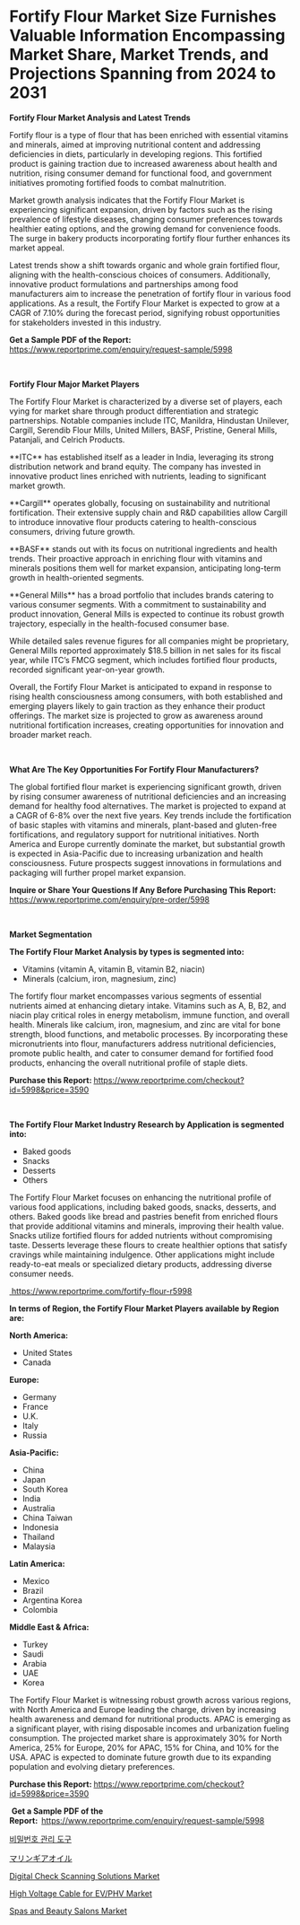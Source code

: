 <p><h1>Fortify Flour Market Size Furnishes Valuable Information Encompassing Market Share, Market Trends, and Projections Spanning from 2024 to 2031</h1></p><p><strong>Fortify Flour Market Analysis and Latest Trends</strong></p>
<p><p>Fortify flour is a type of flour that has been enriched with essential vitamins and minerals, aimed at improving nutritional content and addressing deficiencies in diets, particularly in developing regions. This fortified product is gaining traction due to increased awareness about health and nutrition, rising consumer demand for functional food, and government initiatives promoting fortified foods to combat malnutrition.</p><p>Market growth analysis indicates that the Fortify Flour Market is experiencing significant expansion, driven by factors such as the rising prevalence of lifestyle diseases, changing consumer preferences towards healthier eating options, and the growing demand for convenience foods. The surge in bakery products incorporating fortify flour further enhances its market appeal. </p><p>Latest trends show a shift towards organic and whole grain fortified flour, aligning with the health-conscious choices of consumers. Additionally, innovative product formulations and partnerships among food manufacturers aim to increase the penetration of fortify flour in various food applications. As a result, the Fortify Flour Market is expected to grow at a CAGR of 7.10% during the forecast period, signifying robust opportunities for stakeholders invested in this industry.</p></p>
<p><strong>Get a Sample PDF of the Report:&nbsp;</strong> <a href="https://www.reportprime.com/enquiry/request-sample/5998">https://www.reportprime.com/enquiry/request-sample/5998</a></p>
<p>&nbsp;</p>
<p><strong>Fortify Flour Major Market Players</strong></p>
<p><p>The Fortify Flour Market is characterized by a diverse set of players, each vying for market share through product differentiation and strategic partnerships. Notable companies include ITC, Manildra, Hindustan Unilever, Cargill, Serendib Flour Mills, United Millers, BASF, Pristine, General Mills, Patanjali, and Celrich Products.</p><p>**ITC** has established itself as a leader in India, leveraging its strong distribution network and brand equity. The company has invested in innovative product lines enriched with nutrients, leading to significant market growth. </p><p>**Cargill** operates globally, focusing on sustainability and nutritional fortification. Their extensive supply chain and R&D capabilities allow Cargill to introduce innovative flour products catering to health-conscious consumers, driving future growth.</p><p>**BASF** stands out with its focus on nutritional ingredients and health trends. Their proactive approach in enriching flour with vitamins and minerals positions them well for market expansion, anticipating long-term growth in health-oriented segments.</p><p>**General Mills** has a broad portfolio that includes brands catering to various consumer segments. With a commitment to sustainability and product innovation, General Mills is expected to continue its robust growth trajectory, especially in the health-focused consumer base.</p><p>While detailed sales revenue figures for all companies might be proprietary, General Mills reported approximately $18.5 billion in net sales for its fiscal year, while ITC’s FMCG segment, which includes fortified flour products, recorded significant year-on-year growth.</p><p>Overall, the Fortify Flour Market is anticipated to expand in response to rising health consciousness among consumers, with both established and emerging players likely to gain traction as they enhance their product offerings. The market size is projected to grow as awareness around nutritional fortification increases, creating opportunities for innovation and broader market reach.</p></p>
<p>&nbsp;</p>
<p><strong>What Are The Key Opportunities For Fortify Flour Manufacturers?</strong></p>
<p><p>The global fortified flour market is experiencing significant growth, driven by rising consumer awareness of nutritional deficiencies and an increasing demand for healthy food alternatives. The market is projected to expand at a CAGR of 6-8% over the next five years. Key trends include the fortification of basic staples with vitamins and minerals, plant-based and gluten-free fortifications, and regulatory support for nutritional initiatives. North America and Europe currently dominate the market, but substantial growth is expected in Asia-Pacific due to increasing urbanization and health consciousness. Future prospects suggest innovations in formulations and packaging will further propel market expansion.</p></p>
<p><strong>Inquire or Share Your Questions If Any Before Purchasing This Report:</strong> <a href="https://www.reportprime.com/enquiry/pre-order/5998">https://www.reportprime.com/enquiry/pre-order/5998</a></p>
<p>&nbsp;</p>
<p><strong>Market Segmentation</strong></p>
<p><strong>The Fortify Flour Market Analysis by types is segmented into:</strong></p>
<p><ul><li>Vitamins (vitamin A, vitamin B, vitamin B2, niacin)</li><li>Minerals (calcium, iron, magnesium, zinc)</li></ul></p>
<p><p>The fortify flour market encompasses various segments of essential nutrients aimed at enhancing dietary intake. Vitamins such as A, B, B2, and niacin play critical roles in energy metabolism, immune function, and overall health. Minerals like calcium, iron, magnesium, and zinc are vital for bone strength, blood functions, and metabolic processes. By incorporating these micronutrients into flour, manufacturers address nutritional deficiencies, promote public health, and cater to consumer demand for fortified food products, enhancing the overall nutritional profile of staple diets.</p></p>
<p><strong>Purchase this Report:&nbsp;</strong><a href="https://www.reportprime.com/checkout?id=5998&price=3590">https://www.reportprime.com/checkout?id=5998&price=3590</a></p>
<p>&nbsp;</p>
<p><strong>The Fortify Flour Market Industry Research by Application is segmented into:</strong></p>
<p><ul><li>Baked goods</li><li>Snacks</li><li>Desserts</li><li>Others</li></ul></p>
<p><p>The Fortify Flour Market focuses on enhancing the nutritional profile of various food applications, including baked goods, snacks, desserts, and others. Baked goods like bread and pastries benefit from enriched flours that provide additional vitamins and minerals, improving their health value. Snacks utilize fortified flours for added nutrients without compromising taste. Desserts leverage these flours to create healthier options that satisfy cravings while maintaining indulgence. Other applications might include ready-to-eat meals or specialized dietary products, addressing diverse consumer needs.</p></p>
<p><a href="https://www.reportprime.com/fortify-flour-r5998">&nbsp;https://www.reportprime.com/fortify-flour-r5998</a></p>
<p><strong>In terms of Region, the Fortify Flour Market Players available by Region are:</strong></p>
<p>
    <p> <strong> North America: </strong>
        <ul>
            <li>United States</li>
            <li>Canada</li>
        </ul>
        </p> 
    <p> <strong> Europe: </strong>
        <ul>
            <li>Germany</li>
            <li>France</li>
            <li>U.K.</li>
            <li>Italy</li>
            <li>Russia</li>
        </ul>
        </p> 
    <p> <strong> Asia-Pacific: </strong>
        <ul>
            <li>China</li>
            <li>Japan</li>
            <li>South Korea</li>
            <li>India</li>
            <li>Australia</li>
            <li>China Taiwan</li>
            <li>Indonesia</li>
            <li>Thailand</li>
            <li>Malaysia</li>
        </ul>
        </p> 
    <p> <strong> Latin America: </strong>
        <ul>
            <li>Mexico</li>
            <li>Brazil</li>
            <li>Argentina Korea</li>
            <li>Colombia</li>
        </ul>
        </p> 
    <p> <strong> Middle East & Africa: </strong>
        <ul>
            <li>Turkey</li>
            <li>Saudi</li>
            <li>Arabia</li>
            <li>UAE</li>
            <li>Korea</li>
        </ul>
    </p>
    </p>
<p><p>The Fortify Flour Market is witnessing robust growth across various regions, with North America and Europe leading the charge, driven by increasing health awareness and demand for nutritional products. APAC is emerging as a significant player, with rising disposable incomes and urbanization fueling consumption. The projected market share is approximately 30% for North America, 25% for Europe, 20% for APAC, 15% for China, and 10% for the USA. APAC is expected to dominate future growth due to its expanding population and evolving dietary preferences.</p></p>
<p><strong>Purchase this Report: </strong><a href="https://www.reportprime.com/checkout?id=5998&price=3590">https://www.reportprime.com/checkout?id=5998&price=3590</a></p>
<p>&nbsp;<strong>Get a Sample PDF of the Report:&nbsp;&nbsp;</strong><a href="https://www.reportprime.com/enquiry/request-sample/5998">https://www.reportprime.com/enquiry/request-sample/5998</a></p>
<p><strong></strong></p>
<p><p><a href="https://medium.com/@duncanbolton68/%EC%A0%84-%EC%84%B8%EA%B3%84-%EB%B9%84%EB%B0%80%EB%B2%88%ED%98%B8-%EA%B4%80%EB%A6%AC-%EB%8F%84%EA%B5%AC-%EC%8B%9C%EC%9E%A5-%EC%8B%9C%EC%9E%A5-%EC%A0%90%EC%9C%A0%EC%9C%A8-%EC%8B%9C%EC%9E%A5-%EB%8F%99%ED%96%A5-%EB%B0%8F-%ED%96%A5%ED%9B%84-%EC%84%B1%EC%9E%A5-%ED%83%90%EC%83%89-c64d77b808e3">비밀번호 관리 도구</a></p><p><a href="https://medium.com/@dressleredward/%E6%B5%B7%E6%B4%8B%E3%82%AE%E3%82%A2%E3%82%AA%E3%82%A4%E3%83%AB%E5%B8%82%E5%A0%B4%E6%8C%87%E6%A8%99-%E5%B8%82%E5%A0%B4%E8%A6%8F%E6%A8%A1-%E5%9C%B0%E5%9F%9F%E5%88%A5%E5%88%86%E6%9E%90-%E5%B8%82%E5%A0%B4%E3%83%97%E3%83%AC%E3%83%BC%E3%83%A4%E3%83%BC%E5%88%86%E6%9E%90-%E5%8F%8A%E3%81%B3%E4%BA%88%E6%B8%AC-2024%E5%B9%B4-2031%E5%B9%B4-354d83c48578">マリンギアオイル</a></p><p><a href="https://www.linkedin.com/pulse/market-dynamics-future-trends-global-digital-check-scanning-j9sif?trackingId=mvO%2Fy7E%2BSuC82UGzVQRg4Q%3D%3D">Digital Check Scanning Solutions Market</a></p><p><a href="https://issuu.com/reportprime-2/docs/high-voltage-cable-for-evphv-market_38b80dc9cf6279">High Voltage Cable for EV/PHV Market</a></p><p><a href="https://medium.com/@ruth.macdonald08580/future-trajectory-of-the-spas-and-beauty-salons-market-emerging-market-trends-and-forecasts-till-97a4d1abb285">Spas and Beauty Salons Market</a></p></p>
